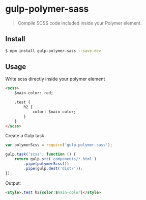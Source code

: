 # gulp-polymer-sass

> Compile SCSS code included inside your Polymer element.

## Install

```bash
$ npm install gulp-polymer-sass --save-dev
```

## Usage
Write scss directly inside your polymer element
```html
<scss>
	$main-color: red;

	.test {
		h2 {
			color: $main-color;
		}
	}
</scss>
```

Create a Gulp task

```js
var polymerScss = require('gulp-polymer-sass');

gulp.task('scss', function () {
    return gulp.src('components/*.html')
        .pipe(polymerScss())
        .pipe(gulp.dest('dist/'));
});
```

Output:
```html
<style>.test h2{color:$main-color}</style>
```